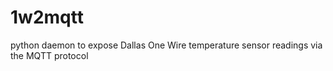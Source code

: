 # 1w2mqtt
python daemon to expose Dallas One Wire temperature sensor readings via the MQTT protocol


